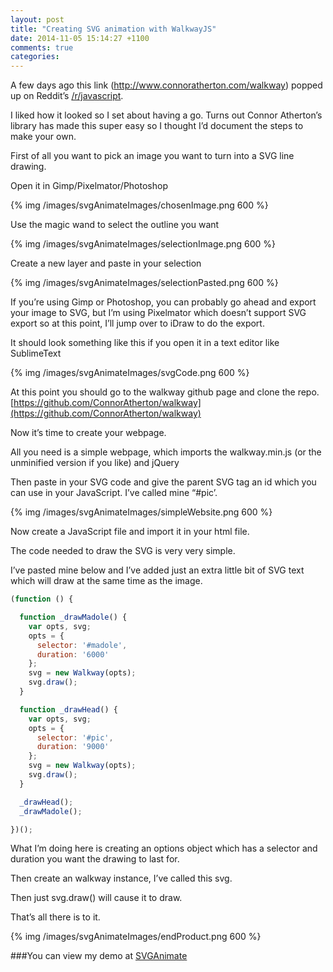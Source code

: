 ```yaml
---
layout: post
title: "Creating SVG animation with WalkwayJS"
date: 2014-11-05 15:14:27 +1100
comments: true
categories: 
---
```

A few days ago this link (http://www.connoratherton.com/walkway) popped up on Reddit’s [/r/javascript](http://reddit.com/r/javascript).

I liked how it looked so I set about having a go. Turns out Connor Atherton’s library has made this super easy so I thought I’d document the steps to make your own. 

First of all you want to pick an image you want to turn into a SVG line drawing. 

Open it in Gimp/Pixelmator/Photoshop

{% img  /images/svgAnimateImages/chosenImage.png 600  %} 

<!--more-->

Use the magic wand to select the outline you want

{% img  /images/svgAnimateImages/selectionImage.png 600  %} 

Create a new layer and paste in your selection

{% img  /images/svgAnimateImages/selectionPasted.png 600  %} 

If you’re using Gimp or Photoshop, you can probably go ahead and export your image to SVG, but I’m using Pixelmator which doesn’t support SVG export so at this point, I’ll jump over to iDraw to do the export. 

It should look something like this if you open it in a text editor like SublimeText

{% img  /images/svgAnimateImages/svgCode.png 600  %} 

At this point you should go to the walkway github page and clone the repo. [https://github.com/ConnorAtherton/walkway](https://github.com/ConnorAtherton/walkway)

Now it’s time to create your webpage. 

All you need is a simple webpage, which imports the walkway.min.js (or the unminified version if you like) and jQuery

Then paste in your SVG code and give the parent SVG tag an id which you can use in your JavaScript. I’ve called mine “#pic’.

{% img  /images/svgAnimateImages/simpleWebsite.png 600  %} 

Now create a JavaScript file and import it in your html file. 

The code needed to draw the SVG is very very simple. 

I’ve pasted mine below and I’ve added just an extra little bit of SVG text which will draw at the same time as the image. 

```javascript
(function () {

  function _drawMadole() {
    var opts, svg;
    opts = {
      selector: '#madole',
      duration: '6000'
    };
    svg = new Walkway(opts);
    svg.draw();
  }

  function _drawHead() {
    var opts, svg;
    opts = {
      selector: '#pic',
      duration: '9000'
    };
    svg = new Walkway(opts);
    svg.draw();
  }

  _drawHead();
  _drawMadole();

})();
```

What I’m doing here is creating an options object which has a selector and duration you want the drawing to last for. 

Then create an walkway instance, I’ve called this svg. 

Then just svg.draw() will cause it to draw. 

That’s all there is to it.

{% img  /images/svgAnimateImages/endProduct.png 600  %} 

###You can view my demo at [SVGAnimate](http://madole.github.io/SVGAnimate-WalkwayJS/)